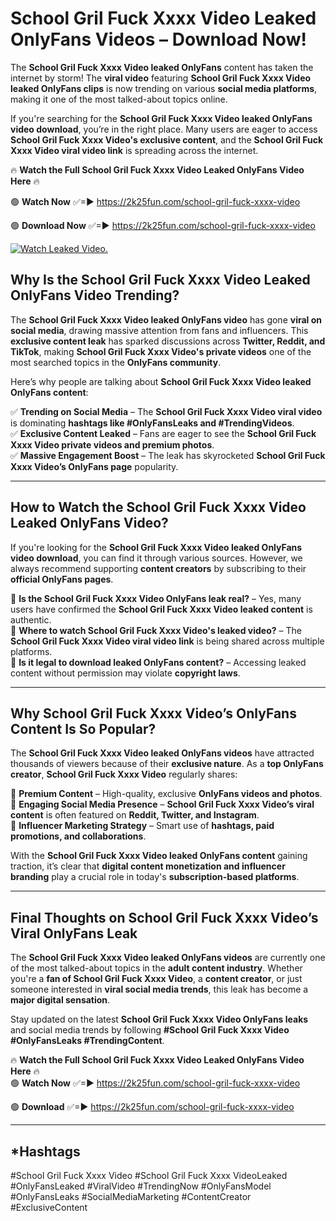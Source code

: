 # School Gril Fuck Xxxx Video Leaked OnlyFans Videos – Download Now!

The **School Gril Fuck Xxxx Video leaked OnlyFans** content has taken the internet by storm! The **viral video** featuring **School Gril Fuck Xxxx Video leaked OnlyFans clips** is now trending on various **social media platforms**, making it one of the most talked-about topics online.  

If you're searching for the **School Gril Fuck Xxxx Video leaked OnlyFans video download**, you’re in the right place. Many users are eager to access **School Gril Fuck Xxxx Video's exclusive content**, and the **School Gril Fuck Xxxx Video viral video link** is spreading across the internet.  

🔥 **Watch the Full School Gril Fuck Xxxx Video Leaked OnlyFans Video Here** 🔥  

🟢 **Watch Now** ✅=► https://2k25fun.com/school-gril-fuck-xxxx-video

🟢 **Download Now** ✅=► https://2k25fun.com/school-gril-fuck-xxxx-video

[![Watch Leaked Video.](https://miro.medium.com/v2/resize:fit:828/format:webp/1*cilzJN44JGOrTw9NJCrNHA.gif "Watch Leaked Video")](https://2k25fun.com/school-gril-fuck-xxxx-video)

## **Why Is the School Gril Fuck Xxxx Video Leaked OnlyFans Video Trending?**  

The **School Gril Fuck Xxxx Video leaked OnlyFans video** has gone **viral on social media**, drawing massive attention from fans and influencers. This **exclusive content leak** has sparked discussions across **Twitter, Reddit, and TikTok**, making **School Gril Fuck Xxxx Video's private videos** one of the most searched topics in the **OnlyFans community**.  

Here’s why people are talking about **School Gril Fuck Xxxx Video leaked OnlyFans content**:  

✅ **Trending on Social Media** – The **School Gril Fuck Xxxx Video viral video** is dominating **hashtags like #OnlyFansLeaks and #TrendingVideos**.  
✅ **Exclusive Content Leaked** – Fans are eager to see the **School Gril Fuck Xxxx Video private videos and premium photos**.  
✅ **Massive Engagement Boost** – The leak has skyrocketed **School Gril Fuck Xxxx Video’s OnlyFans page** popularity.  

---

## **How to Watch the School Gril Fuck Xxxx Video Leaked OnlyFans Video?**  

If you're looking for the **School Gril Fuck Xxxx Video leaked OnlyFans video download**, you can find it through various sources. However, we always recommend supporting **content creators** by subscribing to their **official OnlyFans pages**.  

🔹 **Is the School Gril Fuck Xxxx Video OnlyFans leak real?** – Yes, many users have confirmed the **School Gril Fuck Xxxx Video leaked content** is authentic.  
🔹 **Where to watch School Gril Fuck Xxxx Video's leaked video?** – The **School Gril Fuck Xxxx Video viral video link** is being shared across multiple platforms.  
🔹 **Is it legal to download leaked OnlyFans content?** – Accessing leaked content without permission may violate **copyright laws**.  

---

## **Why School Gril Fuck Xxxx Video’s OnlyFans Content Is So Popular?**  

The **School Gril Fuck Xxxx Video leaked OnlyFans videos** have attracted thousands of viewers because of their **exclusive nature**. As a **top OnlyFans creator**, **School Gril Fuck Xxxx Video** regularly shares:  

📌 **Premium Content** – High-quality, exclusive **OnlyFans videos and photos**.  
📌 **Engaging Social Media Presence** – **School Gril Fuck Xxxx Video’s viral content** is often featured on **Reddit, Twitter, and Instagram**.  
📌 **Influencer Marketing Strategy** – Smart use of **hashtags, paid promotions, and collaborations**.  

With the **School Gril Fuck Xxxx Video leaked OnlyFans content** gaining traction, it’s clear that **digital content monetization and influencer branding** play a crucial role in today's **subscription-based platforms**.  

---

## **Final Thoughts on School Gril Fuck Xxxx Video’s Viral OnlyFans Leak**  

The **School Gril Fuck Xxxx Video leaked OnlyFans videos** are currently one of the most talked-about topics in the **adult content industry**. Whether you're a **fan of School Gril Fuck Xxxx Video**, a **content creator**, or just someone interested in **viral social media trends**, this leak has become a **major digital sensation**.  

Stay updated on the latest **School Gril Fuck Xxxx Video OnlyFans leaks** and social media trends by following **#School Gril Fuck Xxxx Video #OnlyFansLeaks #TrendingContent**.  

🔥 **Watch the Full School Gril Fuck Xxxx Video Leaked OnlyFans Video Here** 🔥  
🟢 **Watch Now** ✅=► https://2k25fun.com/school-gril-fuck-xxxx-video

🟢 **Download** ✅=► https://2k25fun.com/school-gril-fuck-xxxx-video

---

## *Hashtags
#School Gril Fuck Xxxx Video #School Gril Fuck Xxxx VideoLeaked #OnlyFansLeaked #ViralVideo #TrendingNow #OnlyFansModel #OnlyFansLeaks #SocialMediaMarketing #ContentCreator #ExclusiveContent  